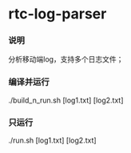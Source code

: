 # rtc-log-parser

### 说明
分析移动端log，支持多个日志文件；

### 编译并运行
./build_n_run.sh  [log1.txt] [log2.txt]

### 只运行
./run.sh  [log1.txt] [log2.txt]
